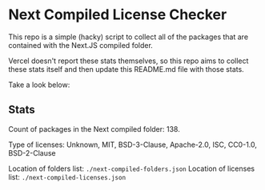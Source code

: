 # Next Compiled License Checker

This repo is a simple (hacky) script to collect all of the packages that are contained with the Next.JS compiled folder.

Vercel doesn't report these stats themselves, so this repo aims to collect these stats itself and then update this README.md file with those stats.

Take a look below:

## Stats

Count of packages in the Next compiled folder: 138.

Type of licenses: Unknown, MIT, BSD-3-Clause, Apache-2.0, ISC, CC0-1.0, BSD-2-Clause

Location of folders list: `./next-compiled-folders.json`
Location of licenses list: `./next-compiled-licenses.json`